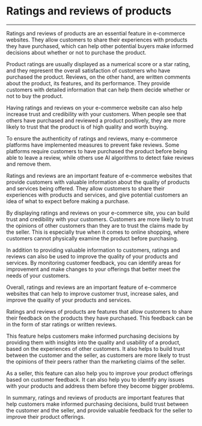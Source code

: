 # Ratings and reviews of products
---

Ratings and reviews of products are an essential feature in e-commerce websites. They allow customers to share their experiences with products they have purchased, which can help other potential buyers make informed decisions about whether or not to purchase the product.

Product ratings are usually displayed as a numerical score or a star rating, and they represent the overall satisfaction of customers who have purchased the product. Reviews, on the other hand, are written comments about the product, its features, and its performance. They provide customers with detailed information that can help them decide whether or not to buy the product.

Having ratings and reviews on your e-commerce website can also help increase trust and credibility with your customers. When people see that others have purchased and reviewed a product positively, they are more likely to trust that the product is of high quality and worth buying.

To ensure the authenticity of ratings and reviews, many e-commerce platforms have implemented measures to prevent fake reviews. Some platforms require customers to have purchased the product before being able to leave a review, while others use AI algorithms to detect fake reviews and remove them.

Ratings and reviews are an important feature of e-commerce websites that provide customers with valuable information about the quality of products and services being offered. They allow customers to share their experiences with products and services, and give potential customers an idea of what to expect before making a purchase.

By displaying ratings and reviews on your e-commerce site, you can build trust and credibility with your customers. Customers are more likely to trust the opinions of other customers than they are to trust the claims made by the seller. This is especially true when it comes to online shopping, where customers cannot physically examine the product before purchasing.

In addition to providing valuable information to customers, ratings and reviews can also be used to improve the quality of your products and services. By monitoring customer feedback, you can identify areas for improvement and make changes to your offerings that better meet the needs of your customers.

Overall, ratings and reviews are an important feature of e-commerce websites that can help to improve customer trust, increase sales, and improve the quality of your products and services.

Ratings and reviews of products are features that allow customers to share their feedback on the products they have purchased. This feedback can be in the form of star ratings or written reviews.

This feature helps customers make informed purchasing decisions by providing them with insights into the quality and usability of a product, based on the experiences of other customers. It also helps to build trust between the customer and the seller, as customers are more likely to trust the opinions of their peers rather than the marketing claims of the seller.

As a seller, this feature can also help you to improve your product offerings based on customer feedback. It can also help you to identify any issues with your products and address them before they become bigger problems.

In summary, ratings and reviews of products are important features that help customers make informed purchasing decisions, build trust between the customer and the seller, and provide valuable feedback for the seller to improve their product offerings.
